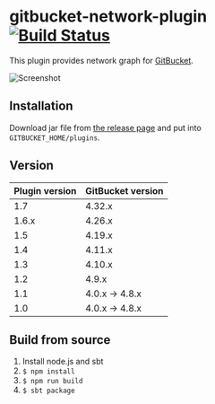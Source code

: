 # gitbucket-network-plugin [![Build Status](https://travis-ci.org/mrkm4ntr/gitbucket-network-plugin.svg?branch=master)](https://travis-ci.org/mrkm4ntr/gitbucket-network-plugin)

This plugin provides network graph for [GitBucket](https://github.com/gitbucket/gitbucket).

![Screenshot](https://github.com/mrkm4ntr/gitbucket-network-plugin/blob/img/readme.png)

## Installation

Download jar file from [the release page](https://github.com/mrkm4ntr/gitbucket-network-plugin/releases) and put into `GITBUCKET_HOME/plugins`.

## Version

Plugin version|GitBucket version
:---|:---
1.7|4.32.x
1.6.x|4.26.x
1.5|4.19.x
1.4|4.11.x
1.3|4.10.x
1.2|4.9.x
1.1|4.0.x -> 4.8.x
1.0|4.0.x -> 4.8.x

## Build from source

1. Install node.js and sbt
1. `$ npm install`
1. `$ npm run build`
1. `$ sbt package`
